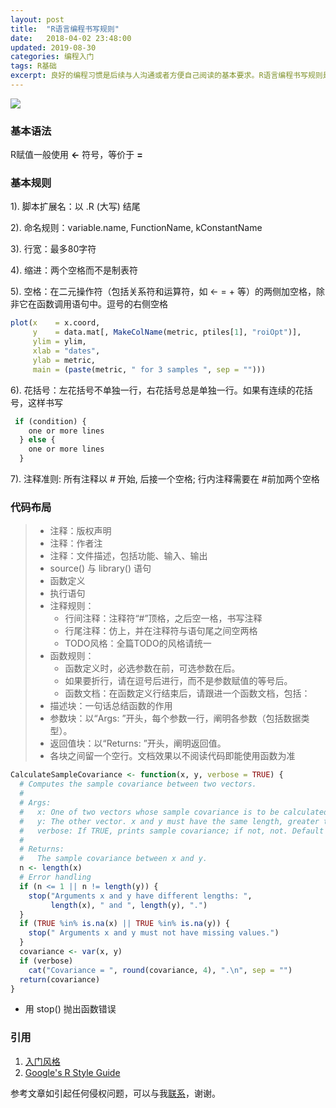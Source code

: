 ```yaml
---
layout: post
title:  "R语言编程书写规则"
date:   2018-04-02 23:48:00
updated: 2019-08-30
categories: 编程入门
tags: R基础
excerpt: 良好的编程习惯是后续与人沟通或者方便自己阅读的基本要求。R语言编程书写规则是根据大量的经验教训撰写而成的，该规则从多方面规范化了R编程。主要通过代码组织、ToDo代码风格、语法和表示及命名等。
---
```




![](https://raw.githubusercontent.com/HuaZou/HuaZou.github.io/master/_posts/img/R.regulation.png)

### 基本语法
R赋值一般使用 **<-** 符号，等价于 **=** 

### 基本规则

1). 脚本扩展名：以 .R (大写) 结尾

2). 命名规则：variable.name, FunctionName, kConstantName

3). 行宽：最多80字符

4). 缩进：两个空格而不是制表符

5). 空格：在二元操作符（包括关系符和运算符，如 <- = + 等）的两侧加空格，除非它在函数调用语句中。逗号的右侧空格

```R
plot(x    = x.coord,
     y    = data.mat[, MakeColName(metric, ptiles[1], "roiOpt")],
     ylim = ylim,
     xlab = "dates",
     ylab = metric,
     main = (paste(metric, " for 3 samples ", sep = "")))
```

6). 花括号：左花括号不单独一行，右花括号总是单独一行。如果有连续的花括号，这样书写

```R
 if (condition) {
    one or more lines
  } else {
    one or more lines
  }
```

7). 注释准则: 所有注释以 # 开始, 后接一个空格; 行内注释需要在 #前加两个空格

### 代码布局

> * 注释：版权声明
> * 注释：作者注
> * 注释：文件描述，包括功能、输入、输出
> * source() 与 library() 语句
> * 函数定义
> * 执行语句
> * 注释规则：
>   - 行间注释：注释符“#”顶格，之后空一格，书写注释
>   - 行尾注释：仿上，并在注释符与语句尾之间空两格
>   - TODO风格：全篇TODO的风格请统一
> * 函数规则：
>   - 函数定义时，必选参数在前，可选参数在后。
>   - 如果要折行，请在逗号后进行，而不是参数赋值的等号后。
>   - 函数文档：在函数定义行结束后，请跟进一个函数文档，包括：
> * 描述块：一句话总结函数的作用
> * 参数块：以“Args: ”开头，每个参数一行，阐明各参数（包括数据类型）。
> * 返回值块：以“Returns: ”开头，阐明返回值。
> * 各块之间留一个空行。文档效果以不阅读代码即能使用函数为准
>


```R
CalculateSampleCovariance <- function(x, y, verbose = TRUE) {
  # Computes the sample covariance between two vectors.
  #
  # Args:
  #   x: One of two vectors whose sample covariance is to be calculated.
  #   y: The other vector. x and y must have the same length, greater than one, with no missing values.
  #   verbose: If TRUE, prints sample covariance; if not, not. Default is TRUE.
  #
  # Returns:
  #   The sample covariance between x and y.
  n <- length(x)
  # Error handling
  if (n <= 1 || n != length(y)) {
    stop("Arguments x and y have different lengths: ",
         length(x), " and ", length(y), ".")
  }
  if (TRUE %in% is.na(x) || TRUE %in% is.na(y)) {
    stop(" Arguments x and y must not have missing values.")
  }
  covariance <- var(x, y)
  if (verbose)
    cat("Covariance = ", round(covariance, 4), ".\n", sep = "")
  return(covariance)
}
```

* 用 stop() 抛出函数错误





### 引用

1. [入门风格](https://wklchris.github.io/R-learning-basic.htmlf)
2. [Google's R Style Guide](https://google.github.io/styleguide/Rguide.xml)

参考文章如引起任何侵权问题，可以与我[联系](https://github.com/HuaZou/)，谢谢。
